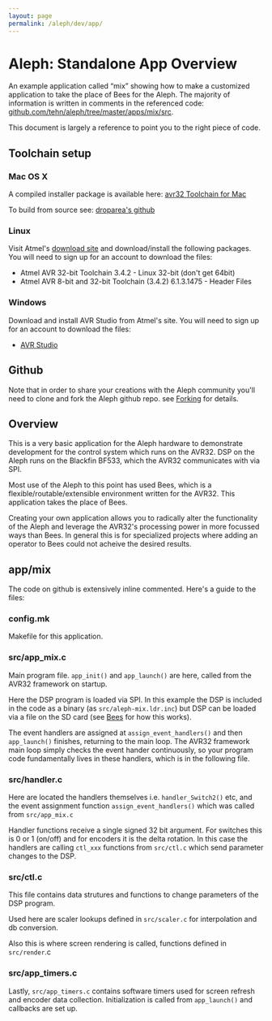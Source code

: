 ```yaml
---
layout: page
permalink: /aleph/dev/app/
---
```


# Aleph: Standalone App Overview

An example application called “mix” showing how to make a customized application to take the place of Bees for the Aleph. The majority of information is written in comments in the referenced code: [github.com/tehn/aleph/tree/master/apps/mix/src](https://github.com/tehn/aleph/tree/master/apps/mix/src).

This document is largely a reference to point you to the right piece of code.

## Toolchain setup

### Mac OS X

A compiled installer package is available here: [avr32 Toolchain for Mac](https://services.droparea.de/blog/avr32-toolchain-for-mac-os-x)

To build from source see: [droparea's github](https://github.com/droparea/avr32-toolchain)

### Linux

Visit Atmel's [download site](http://www.atmel.com/tools/ATMELAVRTOOLCHAINFORLINUX.aspx) and download/install the following packages. You will need to sign up for an account to download the files:

- Atmel AVR 32-bit Toolchain 3.4.2 - Linux 32-bit (don't get 64bit)
- Atmel AVR 8-bit and 32-bit Toolchain (3.4.2) 6.1.3.1475 - Header Files

### Windows

Download and install AVR Studio from Atmel's site. You will need to sign up for an account to download the files:

- [AVR Studio](http://www.atmel.com/tools/ATMELSTUDIO.aspx)

## Github

Note that in order to share your creations with the Aleph community you'll need to clone and fork the Aleph github repo. see [Forking](/docs/aleph/forking) for details.

## Overview

This is a very basic application for the Aleph hardware to demonstrate development for the control system which runs on the AVR32. DSP on the Aleph runs on the Blackfin BF533, which the AVR32 communicates with via SPI.

Most use of the Aleph to this point has used Bees, which is a flexible/routable/extensible environment written for the AVR32. This application takes the place of Bees.

Creating your own application allows you to radically alter the functionality of the Aleph and leverage the AVR32's processing power in more focussed ways than Bees. In general this is for specialized projects where adding an operator to Bees could not acheive the desired results.

## app/mix

The code on github is extensively inline commented. Here's a guide to the files:

### config.mk

Makefile for this application.

### src/app_mix.c

Main program file. `app_init()` and `app_launch()` are here, called from the AVR32 framework on startup.

Here the DSP program is loaded via SPI. In this example the DSP is included in the code as a binary (as `src/aleph-mix.ldr.inc`) but DSP can be loaded via a file on the SD card (see [Bees](/docs/aleph/bees) for how this works).

The event handlers are assigned at `assign_event_handlers()` and then `app_launch()` finishes, returning to the main loop. The AVR32 framework main loop simply checks the event hander continuously, so your program code fundamentally lives in these handlers, which is in the following file.

### src/handler.c

Here are located the handlers themselves i.e. `handler_Switch2()` etc, and the event assignment function `assign_event_handlers()` which was called from `src/app_mix.c`

Handler functions receive a single signed 32 bit argument. For switches this is 0 or 1 (on/off) and for encoders it is the delta rotation. In this case the handlers are calling `ctl_xxx` functions from `src/ctl.c` which send parameter changes to the DSP.

### src/ctl.c

This file contains data strutures and functions to change parameters of the DSP program.

Used here are scaler lookups defined in `src/scaler.c` for interpolation and db conversion.

Also this is where screen rendering is called, functions defined in `src/render`.c

### src/app_timers.c

Lastly, `src/app_timers.c` contains software timers used for screen refresh and encoder data collection. Initialization is called from `app_launch()` and callbacks are set up.
